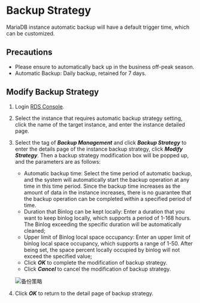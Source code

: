 # Backup Strategy
MariaDB instance automatic backup will have a default trigger time, which can be customized.

## Precautions
* Please ensure to automatically back up in the business off-peak season.
* Automatic Backup: Daily backup, retained for 7 days.

## Modify Backup Strategy
1. Login [RDS Console](https://rds-console.jdcloud.com/database).
2. Select the instance that requires automatic backup strategy setting, click the name of the target instance, and enter the instance detailed page.
3. Select the tag of ***Backup Management*** and click ***Backup Strategy*** to enter the details page of the instance backup strategy, click ***Modify Strategy***. Then a backup strategy modification box will be popped up, and the parameters are as follows:
    * Automatic backup time: Select the time period of automatic backup, and the system will automatically start the backup operation at any time in this time period. Since the backup time increases as the amount of data in the instance increases, there is no guarantee that the backup operation can be completed within a specified period of time.
    * Duration that Binlog can be kept locally: Enter a duration that you want to keep binlog locally, which supports a period of 1-168 hours. The Binlog exceeding the specific duration will be automatically cleaned;
    * Upper limit of Binlog local space occupancy: Enter an upper limit of binlog local space occupancy, which supports a range of 1-50. After being set, the space percent locally occupied by binlog will not exceed the specified value;
    * Click ***OK*** to complete the modification of backup strategy.
    * Click ***Cancel*** to cancel the modification of backup strategy.
    
    ![备份策略](../../../../../../image/RDS/Create-Backup-policy.png)

4. Click ***OK*** to return to the detail page of backup strategy.
